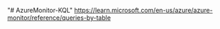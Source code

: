 "# AzureMonitor-KQL" 
https://learn.microsoft.com/en-us/azure/azure-monitor/reference/queries-by-table